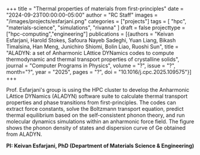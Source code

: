 +++
title = "Thermal properties of materials from first-principles"
date = "2024-09-23T00:00:00-05:00"
author = "RC Staff"
images = "/images/projects/esfarjani.png"
categories = ["projects"]
tags = [
  "hpc",
  "materials-science",
  "simulations",
  "rivanna"
]
draft = false
projecttype = ["hpc-computing","engineering"]
publications = [{authors = "Keivan Esfarjani, Harold Stokes, Safoura Nayeb Sadeghi, Yuan Liang, Bikash Timalsina, Han Meng, Junichiro Shiomi, Bolin Liao, Ruoshi Sun", title = "ALADYN: a set of Anharmonic LAttice DYNamics codes to compute thermodynamic and thermal transport properties of crystalline solids", journal = "Computer Programs in Physics", volume = "?", issue = "?", month="?", year = "2025", pages = "?", doi = "10.1016/j.cpc.2025.109575"}]
+++

Prof. Esfarjani's group is using the HPC cluster to develop the Anharmonic LAttice DYNamics (ALADYN) software suite to calculate thermal transport properties and phase transitions from first-principles. The codes can extract force constants, solve the Boltzmann transport equation, predict thermal equilibrium based on the self-consistent phonon theory, and run molecular dynamics simulations within an anharmonic force field. The figure shows the phonon density of states and dispersion curve of Ge obtained from ALADYN.

**PI: Keivan Esfarjani, PhD (Department of Materials Science & Engineering)**
